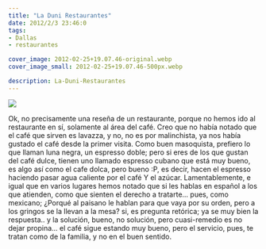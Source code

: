 ```yaml
---
title: "La Duni Restaurantes"
date: 2012/2/3 23:46:0
tags: 
- Dallas
- restaurantes

cover_image: 2012-02-25+19.07.46-original.webp
cover_image_small: 2012-02-25+19.07.46-500px.webp

description: La-Duni-Restaurantes
---
```



[![](2012-02-25+19.07.46)](2012-02-25+19.07.46-original.webp)

Ok, no precisamente una reseña de un restaurante, porque no hemos ido al restaurante en sí, solamente al área del café. Creo que no había notado que el café que sirven es lavazza, y no, no es por malinchista, ya nos había gustado el café desde la primer visita. Como buen masoquista, prefiero lo que llaman luna negra, un espresso doble; pero si eres de los que gustan del café dulce, tienen uno llamado espresso cubano que está muy bueno, es algo así como el cafe dolca, pero bueno :P, es decir, hacen el espresso haciendo pasar agua caliente por el café Y el azúcar. Lamentablemente, e igual que en varios lugares hemos notado que si les hablas en español a los que atienden, como que sienten el derecho a tratarte... pues, como mexicano; ¿Porqué al paisano le hablan para que vaya por su orden, pero a los gringos se la llevan a la mesa? si, es pregunta retórica; ya se muy bien la respuesta.. y la solución, bueno, no solución, pero cuasi-remedio es no dejar propina... el café sigue estando muy bueno, pero el servicio, pues, te tratan como de la familia, y no en el buen sentido.
